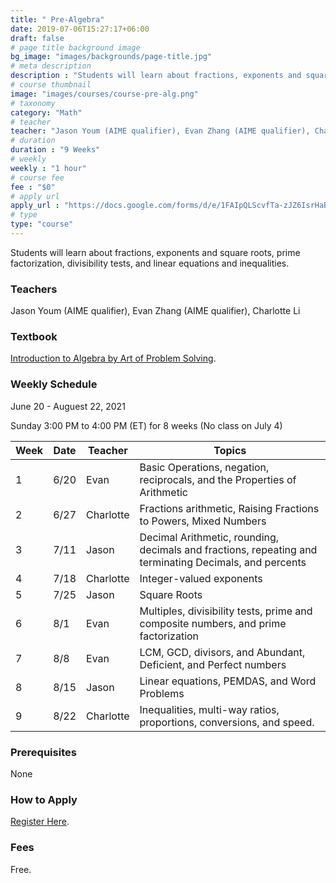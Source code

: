 ```yaml
---
title: " Pre-Algebra"
date: 2019-07-06T15:27:17+06:00
draft: false
# page title background image
bg_image: "images/backgrounds/page-title.jpg"
# meta description
description : "Students will learn about fractions, exponents and square roots, prime factorization, divisibility tests, and linear equations and inequalities."
# course thumbnail
image: "images/courses/course-pre-alg.png"
# taxonomy
category: "Math"
# teacher
teacher: "Jason Youm (AIME qualifier), Evan Zhang (AIME qualifier), Charlotte Li"
# duration
duration : "9 Weeks"
# weekly
weekly : "1 hour"
# course fee
fee : "$0"
# apply url
apply_url : "https://docs.google.com/forms/d/e/1FAIpQLScvfTa-zJZ6IsrHaBjKnhP7-5VrYFs5FpRO3-FhqDc3-Si3sw/viewform"
# type
type: "course"
---
```


Students will learn about fractions, exponents and square roots, prime factorization, divisibility tests, and linear equations and inequalities.

### Teachers

Jason Youm (AIME qualifier), Evan Zhang (AIME qualifier), Charlotte Li

### Textbook 
[Introduction to Algebra by Art of Problem Solving](https://artofproblemsolving.com/store/item/intro-algebra).

### Weekly Schedule

June 20 - Auguest 22, 2021

Sunday 3:00 PM to 4:00 PM (ET) for 8 weeks (No class on July 4)

|Week   |Date    | Teacher   | Topics
|-------|--------|-----------|--------------
|1      |6/20    | Evan      | Basic Operations, negation, reciprocals, and the Properties of Arithmetic
|2      |6/27    | Charlotte | Fractions arithmetic, Raising Fractions to Powers, Mixed Numbers
|3      |7/11    | Jason     | Decimal Arithmetic, rounding, decimals and fractions, repeating and terminating Decimals, and percents
|4      |7/18    | Charlotte | Integer-valued exponents
|5      |7/25    | Jason     | Square Roots
|6      |8/1     | Evan      | Multiples, divisibility tests, prime and composite numbers, and prime factorization
|7      |8/8     | Evan      | LCM, GCD, divisors, and Abundant, Deficient, and Perfect numbers
|8      |8/15    | Jason     | Linear equations, PEMDAS, and Word Problems
|9      |8/22    | Charlotte | Inequalities, multi-way ratios, proportions, conversions, and speed.


### Prerequisites

None

### How to Apply

[Register Here](https://docs.google.com/forms/d/e/1FAIpQLScvfTa-zJZ6IsrHaBjKnhP7-5VrYFs5FpRO3-FhqDc3-Si3sw/viewform).

### Fees

Free.

